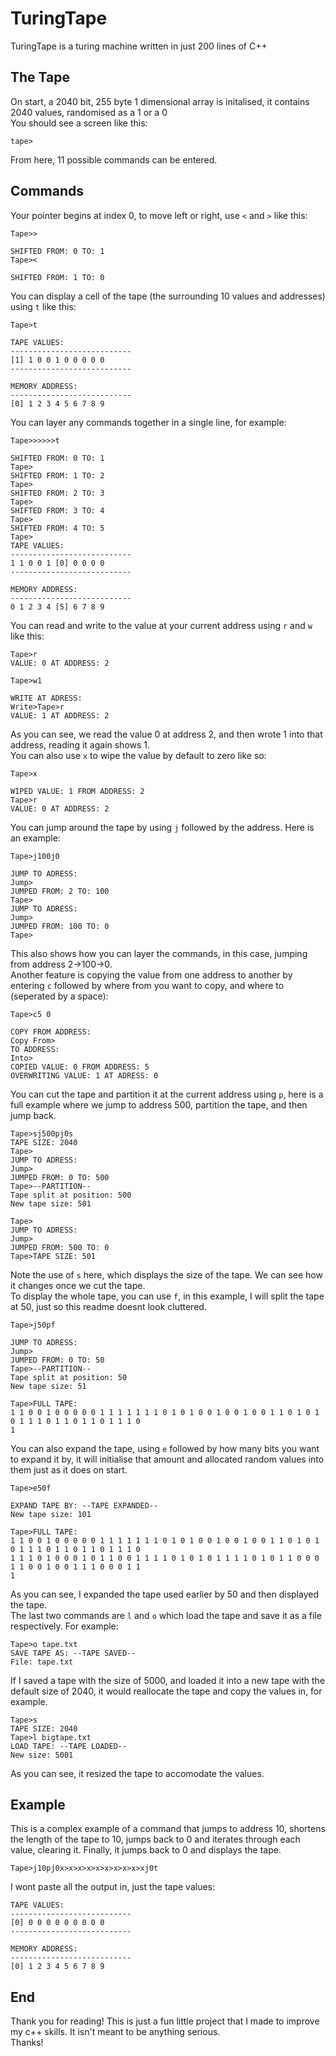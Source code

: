 # TuringTape
TuringTape is a turing machine written in just 200 lines of C++<br>

## The Tape
On start, a 2040 bit, 255 byte 1 dimensional array is initalised, it contains 2040 values, randomised as a 1 or a 0<br>
You should see a screen like this:
```
tape>
```
From here, 11 possible commands can be entered.
## Commands
Your pointer begins at index 0, to move left or right, use `<` and `>` like this:
```
Tape>>

SHIFTED FROM: 0 TO: 1
Tape><

SHIFTED FROM: 1 TO: 0
```
You can display a cell of the tape (the surrounding 10 values and addresses) using `t` like this:
```
Tape>t

TAPE VALUES:
---------------------------
[1] 1 0 0 1 0 0 0 0 0
---------------------------

MEMORY ADDRESS:
---------------------------
[0] 1 2 3 4 5 6 7 8 9
```
You can layer any commands together in a single line, for example:
```
Tape>>>>>>t

SHIFTED FROM: 0 TO: 1
Tape>
SHIFTED FROM: 1 TO: 2
Tape>
SHIFTED FROM: 2 TO: 3
Tape>
SHIFTED FROM: 3 TO: 4
Tape>
SHIFTED FROM: 4 TO: 5
Tape>
TAPE VALUES:
---------------------------
1 1 0 0 1 [0] 0 0 0 0
---------------------------

MEMORY ADDRESS:
---------------------------
0 1 2 3 4 [5] 6 7 8 9
```
You can read and write to the value at your current address using `r` and `w` like this:
```
Tape>r
VALUE: 0 AT ADDRESS: 2

Tape>w1

WRITE AT ADRESS:
Write>Tape>r
VALUE: 1 AT ADDRESS: 2
```
As you can see, we read the value 0 at address 2, and then wrote 1 into that address, reading it again shows 1.<br>
You can also use `x` to wipe the value by default to zero like so:
```
Tape>x

WIPED VALUE: 1 FROM ADDRESS: 2
Tape>r
VALUE: 0 AT ADDRESS: 2
```
You can jump around the tape by using `j` followed by the address. Here is an example:
```
Tape>j100j0

JUMP TO ADRESS:
Jump>
JUMPED FROM: 2 TO: 100
Tape>
JUMP TO ADRESS:
Jump>
JUMPED FROM: 100 TO: 0
Tape>
```
This also shows how you can layer the commands, in this case, jumping from address 2->100->0.<br>
Another feature is copying the value from one address to another by entering `c` followed by where from you want to copy, and where to (seperated by a space):
```
Tape>c5 0

COPY FROM ADDRESS:
Copy From>
TO ADDRESS:
Into>
COPIED VALUE: 0 FROM ADDRESS: 5
OVERWRITING VALUE: 1 AT ADRESS: 0
```
You can cut the tape and partition it at the current address using `p`, here is a full example where we jump to address 500, partition the tape, and then jump back.
```
Tape>sj500pj0s
TAPE SIZE: 2040
Tape>
JUMP TO ADRESS:
Jump>
JUMPED FROM: 0 TO: 500
Tape>--PARTITION--
Tape split at position: 500
New tape size: 501

Tape>
JUMP TO ADRESS:
Jump>
JUMPED FROM: 500 TO: 0
Tape>TAPE SIZE: 501
```
Note the use of `s` here, which displays the size of the tape. We can see how it changes once we cut the tape.<br>
To display the whole tape, you can use `f`, in this example, I will split the tape at 50, just so this readme doesnt look cluttered.
```
Tape>j50pf

JUMP TO ADRESS:
Jump>
JUMPED FROM: 0 TO: 50
Tape>--PARTITION--
Tape split at position: 50
New tape size: 51

Tape>FULL TAPE:
1 1 0 0 1 0 0 0 0 0 1 1 1 1 1 1 1 0 1 0 1 0 0 1 0 0 1 0 0 1 1 0 1 0 1 0 1 1 1 0 1 1 0 1 1 0 1 1 1 0
1
```
You can also expand the tape, using `e` followed by how many bits you want to expand it by, it will initialise that amount and allocated random values into them just as it does on start.
```
Tape>e50f

EXPAND TAPE BY: --TAPE EXPANDED--
New tape size: 101

Tape>FULL TAPE:
1 1 0 0 1 0 0 0 0 0 1 1 1 1 1 1 1 0 1 0 1 0 0 1 0 0 1 0 0 1 1 0 1 0 1 0 1 1 1 0 1 1 0 1 1 0 1 1 1 0
1 1 1 0 1 0 0 0 1 0 1 1 0 0 1 1 1 1 0 1 0 1 0 1 1 1 1 0 1 0 1 1 0 0 0 1 1 0 0 1 0 0 1 1 1 0 0 0 1 1
1
```
As you can see, I expanded the tape used earlier by 50 and then displayed the tape.<br>
The last two commands are `l` and `o` which load the tape and save it as a file respectively. For example:
```
Tape>o tape.txt
SAVE TAPE AS: --TAPE SAVED--
File: tape.txt
```
If I saved a tape with the size of 5000, and loaded it into a new tape with the default size of 2040, it would reallocate the tape and copy the values in, for example.
```
Tape>s
TAPE SIZE: 2040
Tape>l bigtape.txt
LOAD TAPE: --TAPE LOADED--
New size: 5001
```
As you can see, it resized the tape to accomodate the values.
## Example
This is a complex example of a command that jumps to address 10, shortens the length of the tape to 10, jumps back to 0 and iterates through each value, clearing it. Finally, it jumps back to 0 and displays the tape.
```
Tape>j10pj0x>x>x>x>x>x>x>x>x>xj0t
```
I wont paste all the output in, just the tape values:
```
TAPE VALUES:
---------------------------
[0] 0 0 0 0 0 0 0 0 0
---------------------------

MEMORY ADDRESS:
---------------------------
[0] 1 2 3 4 5 6 7 8 9
```

## End
Thank you for reading! This is just a fun little project that I made to improve my c++ skills. It isn't meant to be anything serious.<br>
Thanks!
